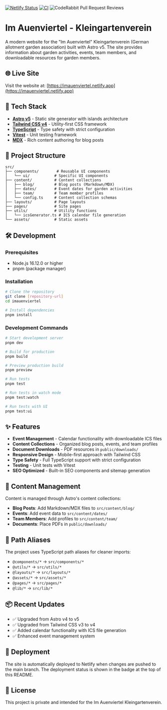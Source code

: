 [![Netlify Status](https://api.netlify.com/api/v1/badges/01b8dcc7-da91-408e-b351-3621303bb4e9/deploy-status)](https://app.netlify.com/sites/imauenviertel/deploys)
[![CI](https://github.com/5ebastianFinkel/imauenviertel/actions/workflows/ci.yml/badge.svg)](https://github.com/5ebastianFinkel/imauenviertel/actions/workflows/ci.yml)
![CodeRabbit Pull Request Reviews](https://img.shields.io/coderabbit/prs/github/5ebastianFinkel/imauenviertel?utm_source=oss&utm_medium=github&utm_campaign=5ebastianFinkel%2Fimauenviertel&labelColor=171717&color=FF570A&link=https%3A%2F%2Fcoderabbit.ai&label=CodeRabbit+Reviews)


# Im Auenviertel - Kleingartenverein

A modern website for the "Im Auenviertel" Kleingartenverein (German allotment garden association) built with Astro v5. The site provides information about garden activities, events, team members, and downloadable resources for garden members.

## 🌐 Live Site

Visit the website at: [https://imauenviertel.netlify.app](https://imauenviertel.netlify.app)

## 🚀 Tech Stack

- **[Astro v5](https://astro.build/)** - Static site generator with islands architecture
- **[Tailwind CSS v4](https://tailwindcss.com/)** - Utility-first CSS framework
- **[TypeScript](https://www.typescriptlang.org/)** - Type safety with strict configuration
- **[Vitest](https://vitest.dev/)** - Unit testing framework
- **[MDX](https://mdxjs.com/)** - Rich content authoring for blog posts

## 📁 Project Structure

```
src/
├── components/        # Reusable UI components
│   └── ui/           # Specific UI components
├── content/          # Content collections
│   ├── blog/         # Blog posts (Markdown/MDX)
│   ├── dates/        # Event dates for garden activities
│   ├── team/         # Team member profiles
│   └── config.ts     # Content collection schemas
├── layouts/          # Page layouts
├── pages/            # Site pages
├── utils/            # Utility functions
│   └── icsGenerator.ts # ICS calendar file generation
└── assets/           # Static assets
```

## 🛠️ Development

### Prerequisites

- Node.js 16.12.0 or higher
- pnpm (package manager)

### Installation

```bash
# Clone the repository
git clone [repository-url]
cd imauenviertel

# Install dependencies
pnpm install
```

### Development Commands

```bash
# Start development server
pnpm dev

# Build for production
pnpm build

# Preview production build
pnpm preview

# Run tests
pnpm test

# Run tests in watch mode
pnpm test:watch

# Run tests with UI
pnpm test:ui
```

## ✨ Features

- **Event Management** - Calendar functionality with downloadable ICS files
- **Content Collections** - Organized blog posts, events, and team profiles
- **Document Downloads** - PDF resources in `public/downloads/`
- **Responsive Design** - Mobile-first approach with Tailwind CSS
- **Type Safety** - Full TypeScript support with strict configuration
- **Testing** - Unit tests with Vitest
- **SEO Optimized** - Built-in SEO components and sitemap generation

## 📝 Content Management

Content is managed through Astro's content collections:

- **Blog Posts**: Add Markdown/MDX files to `src/content/blog/`
- **Events**: Add event data to `src/content/dates/`
- **Team Members**: Add profiles to `src/content/team/`
- **Documents**: Place PDFs in `public/downloads/`

## 🔧 Path Aliases

The project uses TypeScript path aliases for cleaner imports:

- `@components/*` → `src/components/*`
- `@utils/*` → `src/utils/*`
- `@layouts/*` → `src/layouts/*`
- `@assets/*` → `src/assets/*`
- `@pages/*` → `src/pages/*`
- `@lib/*` → `src/lib/*`

## 📦 Recent Updates

- ✅ Upgraded from Astro v4 to v5
- ✅ Upgraded from Tailwind CSS v3 to v4
- ✅ Added calendar functionality with ICS file generation
- ✅ Enhanced event management system

## 🚀 Deployment

The site is automatically deployed to Netlify when changes are pushed to the main branch. The deployment status is shown in the badge at the top of this README.

## 📄 License

This project is private and intended for the Im Auenviertel Kleingartenverein.
